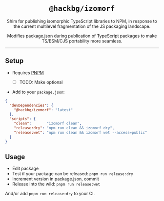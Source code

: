<div style="text-align:center">

# `@hackbg/izomorf`

Shim for publishing isomorphic TypeScript libraries to NPM,
in response to the current multilevel fragmentation of the JS packaging landscape.

Modifies package.json during publication of TypeScript packages
to make TS/ESM/CJS portability more seamless.

</div>

---

## Setup

* Requires [PNPM](https://pnpm.io)

  * [ ] TODO: Make optional

* Add to your `package.json`:

```json
{
  "devDependencies": {
    "@hackbg/izomorf": "latest"
  },
  "scripts": {
    "clean":       "izomorf clean",
    "release:dry": "npm run clean && izomorf dry",
    "release:wet": "npm run clean && izomorf wet --access=public"
  }
}
```

## Usage

* Edit package
* Test if your package can be released: `pnpm run release:dry`
* Increment version in package.json, commit
* Release into the wild: `pnpm run release:wet`

And/or add `pnpm run release:dry` to your CI.
